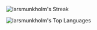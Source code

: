 ![larsmunkholm's Streak](https://github-readme-streak-stats.herokuapp.com/?user=larsmunkholm&theme=transparent&hide_border=true)

![larsmunkholm's Top Languages](https://github-readme-stats.vercel.app/api/top-langs/?username=larsmunkholm&theme=transparent&show_icons=true&hide_border=true&layout=compact)

<!--
**larsmunkholm/larsmunkholm** is a ✨ _special_ ✨ repository because its `README.md` (this file) appears on your GitHub profile.

Here are some ideas to get you started:

- 🔭 I’m currently working on ...
- 🌱 I’m currently learning ...
- 👯 I’m looking to collaborate on ...
- 🤔 I’m looking for help with ...
- 💬 Ask me about ...
- 📫 How to reach me: ...
- 😄 Pronouns: ...
- ⚡ Fun fact: ...
-->

